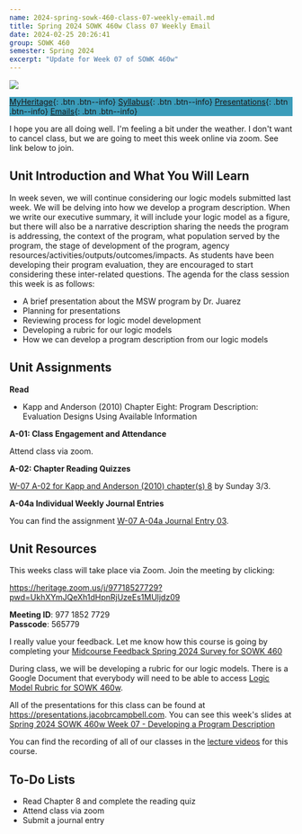 ```yaml
---
name: 2024-spring-sowk-460-class-07-weekly-email.md
title: Spring 2024 SOWK 460w Class 07 Weekly Email
date: 2024-02-25 20:26:41
group: SOWK 460
semester: Spring 2024
excerpt: "Update for Week 07 of SOWK 460w"
---
```


![](https://jacobrcampbell.com/assets/media/2024-01-19-sowk-460w-email-header-image.jpg)

<div style="background-color: #3b9cba; width: 100%;" markdown="1">

[MyHeritage](https://myheritage.heritage.edu/ICS/Academics/SOWK/SOWK_460W/2324_SP-SOWK_460W-1/){: .btn .btn--info}
[Syllabus](https://jacobrcampbell.com/assets/media/2024-spring-sowk-460w-1-course-syllabus-campbell.pdf){: .btn .btn--info}
[Presentations](https://presentations.jacobrcampbell.com){: .btn .btn--info}
[Emails](https://jacobrcampbell.com/communications/){: .btn .btn--info}

</div>

I hope you are all doing well. I'm feeling a bit under the weather. I don't want to cancel class, but we are going to meet this week online via zoom. See link below to join.

## Unit Introduction and What You Will Learn

In week seven, we will continue considering our logic models submitted last week. We will be delving into how we develop a program description. When we write our executive summary, it will include your logic model as a figure, but there will also be a narrative description sharing the needs the program is addressing, the context of the program, what population served by the program, the stage of development of the program, agency resources/activities/outputs/outcomes/impacts. As students have been developing their program evaluation, they are encouraged to start considering these inter-related questions. The agenda for the class session this week is as follows:

- A brief presentation about the MSW program by Dr. Juarez
- Planning for presentations
- Reviewing process for logic model development
- Developing a rubric for our logic models
- How we can develop a program description from our logic models

## Unit Assignments

**Read**

- Kapp and Anderson (2010) Chapter Eight: Program Description: Evaluation Designs Using Available Information

**A-01: Class Engagement and Attendance**

Attend class via zoom.

**A-02: Chapter Reading Quizzes**

[W-07 A-02 for Kapp and Anderson (2010) chapter(s) 8](https://myheritage.heritage.edu/ICS/Academics/SOWK/SOWK_460W/2324_SP-SOWK_460W-1/Assignments.jnz?portlet=Coursework&screen=AssignmentDetailView&screenType=change&id=5d931ab1-b8fc-4ccc-905a-aaaac16a99a5) by Sunday 3/3. 

**A-04a Individual Weekly Journal Entries**

You can find the assignment [W-07 A-04a Journal Entry 03](https://myheritage.heritage.edu/ICS/Academics/SOWK/SOWK_460W/2324_SP-SOWK_460W-1/Assignments.jnz?portlet=Coursework&screen=AssignmentDetailView&screenType=change&id=41201054-35f9-4d87-b45f-c3ee5abe13c1).


## Unit Resources

This weeks class will take place via Zoom. Join the meeting by clicking:

<https://heritage.zoom.us/j/97718527729?pwd=UkhXYmJQeXh1dHpnRjUzeEs1MUljdz09>

**Meeting ID**: 977 1852 7729  
**Passcode**: 565779  

I really value your feedback. Let me know how this course is going by completing your [Midcourse Feedback Spring 2024 Survey for SOWK 460](https://p17.courseval.net/etw/ets/et.asp?CFNK=C4891C44-BE32-4F73-B833-B79DDAF1D794&nxappid=HU2&nxmid=GetSurveyForm&wsedrq=Z0Z03R6324)

During class, we will be developing a rubric for our logic models. There is a Google Document that everybody will need to be able to access [Logic Model Rubric for SOWK 460w](https://docs.google.com/document/d/10BdGh8FOVilFK2yOvWh-TV5AGwGUa-LA5565jdBDoZY/edit?usp=sharing).

All of the presentations for this class can be found at <https://presentations.jacobrcampbell.com>. You can see this week's slides at [Spring 2024 SOWK 460w Week 07 - Developing a Program Description](https://presentations.jacobrcampbell.com/dUKXxV)


You can find the recording of all of our classes in the [lecture videos](https://myheritage.heritage.edu/ICS/Academics/SOWK/SOWK_460W/2324_SP-SOWK_460W-1/Lecture_Videos.jnz) for this course.

## To-Do Lists

- Read Chapter 8 and complete the reading quiz
- Attend class via zoom
- Submit a journal entry